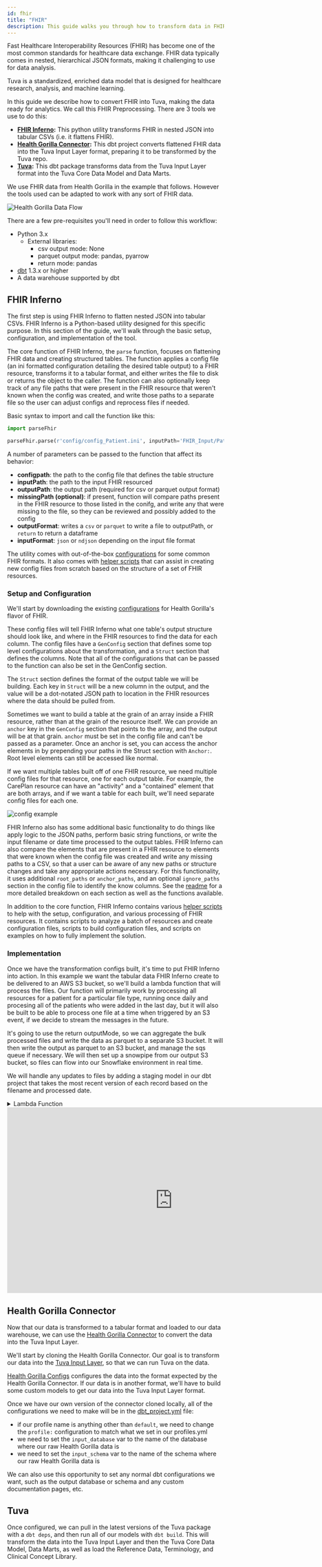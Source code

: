 ```yaml
---
id: fhir
title: "FHIR"
description: This guide walks you through how to transform data in FHIR format into the Tuva data model.
---
```


Fast Healthcare Interoperability Resources (FHIR) has become one of the most common standards for healthcare data exchange.  FHIR data typically comes in nested, hierarchical JSON formats, making it challenging to use for data analysis.

Tuva is a standardized, enriched data model that is designed for healthcare research, analysis, and machine learning.

In this guide we describe how to convert FHIR into Tuva, making the data ready for analytics.  We call this FHIR Preprocessing.  There are 3 tools we use to do this:
 - **[FHIR Inferno](https://github.com/tuva-health/FHIR_inferno):** This python utility transforms FHIR in nested JSON into tabular CSVs (i.e. it flattens FHIR).
 - **[Health Gorilla Connector](https://github.com/tuva-health/health_gorilla_connector):** This dbt project converts flattened FHIR data into the Tuva Input Layer format, preparing it to be transformed by the Tuva repo.
 - **[Tuva](https://github.com/tuva-health/tuva):** This dbt package transforms data from the Tuva Input Layer format into the Tuva Core Data Model and Data Marts.

We use FHIR data from Health Gorilla in the example that follows.  However the tools used can be adapted to work with any sort of FHIR data.  

![Health Gorilla Data Flow](/img/fhir_preprocessing/HealthGorillaDataFlow.jpg)

There are a few pre-requisites you'll need in order to follow this workflow:
 - Python 3.x
   - External libraries:
     - csv output mode: None
     - parquet output mode: pandas, pyarrow
     - return mode: pandas
 - [dbt](https://www.getdbt.com/product/what-is-dbt) 1.3.x or higher
 - A data warehouse supported by dbt

 
## FHIR Inferno
The first step is using FHIR Inferno to flatten nested JSON into tabular CSVs.  FHIR Inferno is a Python-based utility designed for this specific purpose.  In this section of the guide, we'll walk through the basic setup, configuration, and implementation of the tool.

The core function of FHIR Inferno, the `parse` function, focuses on flattening FHIR data and creating structured tables.  The function applies a config file (an ini formatted configuration detailing the desired table output) to a FHIR resource, transforms it to a tabular format, and either writes the file to disk or returns the object to the caller.  The function can also optionally keep track of any file paths that were present in the FHIR resource that weren't known when the config was created, and write those paths to a separate file so the user can adjust configs and reprocess files if needed.

Basic syntax to import and call the function like this:
```python
import parseFhir

parseFhir.parse(r'config/config_Patient.ini', inputPath='FHIR_Input/Patient_0001.json',outputPath='FHIR_output/Patient_0001.csv', missingPath='missing_paths/Patient_0001.csv',outputFormat='csv')

```
A number of parameters can be passed to the function that affect its behavior:
- **configpath**: the path to the config file that defines the table structure
- **inputPath**: the path to the input FHIR resourced
- **outputPath**: the output path (required for csv or parquet output format)
- **missingPath (optional)**: if present, function will compare paths present in the FHIR resource to those listed in the conifg, and write any that were missing to the file, so they can be reviewed and possibly added to the config
- **outputFormat**: writes a `csv` or `parquet` to write a file to outputPath, or `return` to return a dataframe
- **inputFormat**: `json` or `ndjson` depending on the input file format

The utility comes with out-of-the-box [configurations](https://github.com/tuva-health/FHIR_inferno/tree/main/configurations) for some common FHIR formats.  It also comes with [helper scripts](https://github.com/tuva-health/FHIR_inferno/tree/main/helper_scripts) that can assist in creating new config files from scratch based on the structure of a set of FHIR resources.

### Setup and Configuration
We'll start by downloading the existing [configurations](https://github.com/tuva-health/FHIR_inferno/tree/main/configurations/configuration_Health_Gorilla) for Health Gorilla's flavor of FHIR. 

These config files will tell FHIR Inferno what one table's output structure should look like, and where in the FHIR resources to find the data for each column.  The config files have a `GenConfig` section that defines some top level configurations about the transformation, and a `Struct` section that defines the columns.  Note that all of the configurations that can be passed to the function can also be set in the GenConfig section.

The `Struct` section defines the format of the output table we will be building. Each key in `Struct` will be a new column in the output, and the value will be a dot-notated JSON path to location in the FHIR resources where the data should be pulled from.  

Sometimes we want to build a table at the grain of an array inside a FHIR resource, rather than at the grain of the resource itself.  We can provide an `anchor` key in the `GenConfig` section that points to the array, and the output will be at that grain.  `anchor` must be set in the config file and can't be passed as a parameter. Once an anchor is set, you can access the anchor elements in by prepending your paths in the Struct section with `Anchor:`.  Root level elements can still be accessed like normal.

If we want multiple tables built off of one FHIR resource, we need multiple config files for that resource, one for each output table.  For example, the CarePlan resource can have an "activity" and a "contained" element that are both arrays, and if we want a table for each built, we'll need separate config files for each one.

![config example](/img/fhir_preprocessing/AnchorConfig.jpg)

FHIR Inferno also has some additional basic functionality to do things like apply logic to the JSON paths, perform basic string functions, or write the input filename or date time processed to the output tables.  FHIR Inferno can also compare the elements that are present in a FHIR resource to elements that were known when the config file was created and write any missing paths to a CSV, so that a user can be aware of 
any new paths or structure changes and take any appropriate actions necessary.  For this functionality, it uses additional `root_paths` or `anchor_paths`, and an optional `ignore_paths` section in the config file to identify the know columns.  See the 
[readme](https://github.com/tuva-health/FHIR_inferno/blob/main/README.md) for a more detailed breakdown on each section as well as the functions available.

In addition to the core function, FHIR Inferno contains various [helper scripts](https://github.com/tuva-health/FHIR_inferno/tree/main/helper_scripts) to help with the setup, configuration, and various processing of FHIR resources.  It contains scripts to analyze a batch of resources and 
create configuration files, scripts to build configuration files, and scripts on examples on how to fully implement the solution.

### Implementation
Once we have the transformation configs built, it's time to put FHIR Inferno into action.  In this example we want the tabular data FHIR Inferno create to be delivered to an AWS S3 bucket, so we'll build a lambda function that will process the files.  Our function will primarily work by processing all resources for a patient for a particular file type, running once daily and procesing all of the patients who were added in the last day, but it will also be built to be able to process one file at a time when triggered by an S3 event, if we decide to stream the messages in the future.

It's going to use the return outputMode, so we can aggregate the bulk processed files and write the data as parquet to a separate S3 bucket.  It will then write the output as parquet to an S3 bucket, and manage the sqs queue if necessary.  We will then set up a snowpipe from our output S3 bucket, so files can flow into our Snowflake environment in real time.

We will handle any updates to files by adding a staging model in our dbt project that takes the most recent version of each record based on the filename and processed date.

<details>
<summary>Lambda Function</summary>

```python
import boto3
import os
import parseFhir
import json
import shutil
import logging
import time
import fnmatch
import pandas as pd
import pyarrow as pa
import pyarrow.parquet as pq
from botocore.exceptions import ClientError

logger = logging.getLogger()
logger.setLevel(logging.INFO)


## cleares the temp directory.  With multiple lambda invocations, this can contain resources from previous runs
def clear_tmp_directory():
    for filename in os.listdir('/tmp/'):
        file_path = os.path.join('/tmp/', filename)
        try:
            if os.path.isfile(file_path) or os.path.islink(file_path):
                os.unlink(file_path)
            elif os.path.isdir(file_path):
                shutil.rmtree(file_path)
        except Exception as e:
            logger.exception(f'Failed to delete {file_path}. Reason: {e}', exc_info=True)


# function to call the fhir parse
def execute_parse(resourceType,filepath,outfiledir,anchors,par_dir,filename,agg):
    # for aggregating files
    if agg:
        out_path_group = os.path.join(outfiledir, 'parquet_groups', resourceType, par_dir + '.parquet')
        os.makedirs(os.path.dirname(out_path_group), exist_ok=True)
        # outMissing = os.path.join(outfiledir,'missing_paths',par_dir, filename + '.csv')
        outMissing = os.path.join(outfiledir,'missing_paths', resourceType, par_dir + '.csv')
        os.makedirs(os.path.dirname(outMissing), exist_ok=True)
        dfs = []
        for dirpath, dirnames, filenames in os.walk('/tmp/input/'):
            for filename in filenames:
                logger.debug(f"file oslistdir inside exec: {dirpath} {filename}")
                # outMissing = os.path.join(outfiledir, 'missing_paths', par_dir, filename + '.csv')
                # os.makedirs(os.path.dirname(outMissing), exist_ok=True)
                df = parseFhir.parse(r'config/config_'+ resourceType +'.ini', inputPath=os.path.join(dirpath,filename),  missingPath=outMissing,outputFormat='return')

                logger.debug(f"DataFrame summary:\n{df.describe()}")
                dfs.append(df)
        aggregated_df = pd.concat(dfs, ignore_index=True)

        # Write aggregated data to Parquet
        table = pa.Table.from_pandas(aggregated_df)

        pq.write_table(table, out_path_group)

        for anchor in anchors:
            dfs = []
            out_path_group = os.path.join(outfiledir, 'parquet_groups', resourceType + '_' + anchor, par_dir + '.parquet')
            for dirpath, dirnames, filenames in os.walk('/tmp/input/'):
                for filename in filenames:
                    outMissing = os.path.join(outfiledir, 'missing_paths', par_dir, filename + '.csv')
                    os.makedirs(os.path.dirname(outMissing), exist_ok=True)
                    df = parseFhir.parse(r'config/config_' + resourceType + '_' + anchor + '.ini', inputPath=os.path.join(dirpath,filename),
                                         missingPath=outMissing,outputFormat='return')

                    dfs.append(df)
            aggregated_df = pd.concat(dfs, ignore_index=True)

            # Write aggregated data to Parquet
            table = pa.Table.from_pandas(aggregated_df)
            os.makedirs(os.path.dirname(out_path_group), exist_ok=True)
            pq.write_table(table, out_path_group)

    # for processing streamed files
    else:
        outPath = os.path.join(outfiledir,'parquet_files',resourceType, par_dir, filename + '.parquet')
        outMissing = os.path.join(outfiledir,'missing_paths',par_dir, filename + '.csv')
        os.makedirs(os.path.dirname(outPath), exist_ok=True)
        os.makedirs(os.path.dirname(outMissing), exist_ok=True)
        parseFhir.parse(r'config/config_'+ resourceType +'.ini', inputPath=filepath, outputPath=outPath, missingPath=outMissing,outputFormat='parquet')
        for anchor in anchors:
            outPath = os.path.join(outfiledir,'parquet_files',resourceType + '_' + anchor, par_dir, filename + '_' + anchor + '.parquet')
            outMissing = os.path.join(outfiledir,'missing_paths',par_dir, filename + '_' + anchor + '.csv')
            os.makedirs(os.path.dirname(outPath), exist_ok=True)
            os.makedirs(os.path.dirname(outMissing), exist_ok=True)
            parseFhir.parse(r'config/config_' + resourceType + '_' + anchor + '.ini', inputPath=filepath, outputPath=outPath,missingPath=outMissing,outputFormat='parquet')

def choose_config(filepath,outfiledir,agg=False):
    path_parts = filepath.split(os.sep)
    if len(path_parts) >= 2:
        # Join the last two parts of the path (the directory and the file name)
        par_dir = path_parts[-2]
    else:
        # Use only the last part of the path (the file name)
        par_dir = ''
    filename = os.path.basename(filepath)
    outMissing = os.path.join(outfiledir,'missing_paths',par_dir, filename + '.parquet')
    os.makedirs(os.path.dirname(outMissing), exist_ok=True)
    resourceType = os.path.basename(filepath).split('_')[0]
    logger.debug(f"\n--Choosing Congid\nFilepath:{filename}\nResource Type:{resourceType}")

    if resourceType == 'AllergyIntolerance':
        execute_parse(resourceType,filepath,outfiledir,[],par_dir,filename,agg)

    elif resourceType == 'CarePlan':
        execute_parse(resourceType,filepath,outfiledir,['activity','contained'],par_dir,filename,agg)

    elif resourceType == 'Condition':
        execute_parse(resourceType,filepath,outfiledir,['code_coding'],par_dir,filename,agg)

    elif resourceType == 'Coverage':
        execute_parse(resourceType,filepath,outfiledir,[],par_dir,filename,agg)

    elif resourceType == 'DeviceUseStatement':
        execute_parse(resourceType,filepath,outfiledir,['extension','contained'],par_dir,filename,agg)

    elif resourceType == 'DiagnosticReport':
        execute_parse(resourceType,filepath,outfiledir,['result','extension'],par_dir,filename,agg)

    elif resourceType == 'DocumentReference':
        execute_parse(resourceType,filepath,outfiledir,[],par_dir,filename,agg)

    elif resourceType == 'Encounter':
        execute_parse(resourceType,filepath,outfiledir,['contained'],par_dir,filename,agg)

    elif resourceType == 'FamilyMemberHistory':
        execute_parse(resourceType,filepath,outfiledir,['condition'],par_dir,filename,agg)

    elif resourceType == 'Immunization':
        execute_parse(resourceType,filepath,outfiledir,['contained'],par_dir,filename,agg)

    elif resourceType == 'MedicationStatement':
        execute_parse(resourceType,filepath,outfiledir,['MedicationCodeableConcept_coding','contained'],par_dir,filename,agg)

    elif resourceType == 'Observation':
        execute_parse(resourceType,filepath,outfiledir,['hasMember','extension','contained'],par_dir,filename,agg)

    elif resourceType == 'Organization':
        execute_parse(resourceType,filepath,outfiledir,[],par_dir,filename,agg)

    elif resourceType == 'Patient':
        execute_parse(resourceType,filepath,outfiledir,['address'],par_dir,filename,agg)

    elif resourceType == 'Procedure':
        execute_parse(resourceType,filepath,outfiledir,['contained','reasonCode'],par_dir,filename,agg)

    else:
        logging.error('Missed a resource type: ' + resourceType, exc_info=True)
        raise





def lambda_handler(event, context):
    logger.debug(f"Starting: {json.dumps(event)}")
    try:
        clear_tmp_directory()
        s3_client = boto3.client('s3')


        local_input_path = '/tmp/input/'
        local_output_path = '/tmp/output/'
        os.makedirs(local_input_path, exist_ok=True)
        os.makedirs(local_output_path, exist_ok=True)

        # S3 event information
        input_type = None
        if event.get('Records') and event['Records'][0].get('eventSource') == 'aws:sqs':
            input_type = 'sqs'
            try:
                body = event['Records'][0]['body']
                receipt_handle = event['Records'][0]['receiptHandle']
                event_data = json.loads(body)
            except json.JSONDecodeError as e:
                logger.error("fError parsing SQS message body: {e}")
                raise e  # or handle the error as you see fit
        else:
            input_type = 'trigger'
            event_data = event
        s3_event = event_data['Records'][0]['s3']
        bucket_name = s3_event['bucket']['name']
        agg = s3_event.get('agg', False)
        prefix = s3_event.get('prefix', 'zzzzz')
        pattern = s3_event.get('pattern', '*')
        skip_count = s3_event.get('skip', 0)
        recursion_depth = s3_event.get('recursion_depth', 0)
        file_key = s3_event.get('object', {}).get('key')


        logger.info(f"\n--Processing\nBucket:{bucket_name}\nprefix:{prefix}\npattern{pattern}\nskip_count:{skip_count}\nrecursion_depth:{recursion_depth}\nagg:{agg}\nfile_key:{file_key}")


        if agg:
            # Check the recursion depth
            if recursion_depth > 25:
                logger.error("Maximum recursion depth reached.")
                return {
                    'statusCode': 400,
                    'body': json.dumps('Maximum recursion depth reached')
                }
            # List and process files
            s3_resource = boto3.resource('s3')
            bucket = s3_resource.Bucket(bucket_name)
            processed_files_count = 0  # Counter for files processed after skipping
            total_files_count = 0  # Total files examined
            local_input_file = None  # Initialize the variable with a default value

            for obj in bucket.objects.filter(Prefix=prefix):
                if fnmatch.fnmatch(obj.key, pattern):
                    local_input_file = os.path.join(local_input_path, obj.key)

                    if obj.key.endswith('/'):  # Skip 'folders'
                        logger.debug(f"Skipping 'folder' key: {obj.key}")
                        continue


                    if total_files_count < skip_count:
                        total_files_count += 1
                        logger.debug(f"\n--Skipping\nObject key: {obj.key}, Local input file path: {local_input_file}")
                        continue  # Skip this file
                    logger.debug(f"\n--Downloading\nObject key: {obj.key}, Local input file path: {local_input_file}")
                    try:
                        os.makedirs(os.path.dirname(local_input_file), exist_ok=True)
                        s3_client.download_file(bucket_name, obj.key, local_input_file)
                    except Exception as e:
                        logger.exception(f"Error occurred while processing {obj.key}: {e}", exc_info=True)
                        continue


                    processed_files_count += 1
                    total_files_count += 1

                    # Check if limit is reached
                    if processed_files_count >= 1000:
                        # Trigger next Lambda function
                        sqs = boto3.client('sqs')
                        new_event = {
                            "Records": [
                                {
                                    "s3": {
                                        "bucket": {
                                            "name": bucket_name
                                        },
                                        "object": {
                                            "key": obj.key
                                        },
                                        "prefix": prefix,
                                        "pattern": pattern,
                                        "skip": skip_count + 1000,
                                        "recursion_depth": recursion_depth + 1,
                                        "agg": True
                                    }
                                }
                            ]
                        }
                        message_body = json.dumps(new_event)
                        logging.info(f'\n--Invoking sqs\nPrefix: {prefix}\nPattern: {pattern}\nRecursion Depth: {recursion_depth}')

                        sqs.send_message(
                            QueueUrl="https://sqs.us-east-1.amazonaws.com/123456789012/health_gorilla_queue",
                            MessageBody=message_body
                        )
                        break
            if local_input_file is None:
                logger.warning("No valid input file found.")
                return {
                    'statusCode': 204,
                    'body': json.dumps(f'\nNo valid input file found.\nBucket:{bucket_name}\nprefix:{prefix}\npattern{pattern}\nskip_count:{skip_count}\nrecursion_depth:{recursion_depth}\nagg:{agg}\nfile_key:{file_key}')
                }
            choose_config(local_input_file, local_output_path, True)

        ## single file processing
        else:
            local_input_file = '/tmp/input/' + file_key
            try:
                os.makedirs(os.path.dirname(local_input_file), exist_ok=True)
                s3_client.download_file(bucket_name, file_key, local_input_file)
                choose_config(local_input_file, local_output_path, False)
                processed_files_count = 1
                total_files_count = 1
            except Exception as e:
                logger.error(f"Error occurred while processing {file_key}: {e}")



        # Upload processed files to S3
        upload_processed_files(local_output_path, s3_client,recursion_depth)

        if input_type == 'sqs':
            try:
                sqs = boto3.client('sqs')
                sqs.delete_message(
                    QueueUrl="https://sqs.us-east-1.amazonaws.com/123456789012/health_gorilla_queue",
                    ReceiptHandle=receipt_handle
                )
            except Exception as e:
                logger.error(f"Failed to remove message from queue: {e}")
        logger.info(f"\nSuccessfully processed {processed_files_count} files. Total files examined: {total_files_count}\nBucket:{bucket_name}\nprefix:{prefix}\npattern{pattern}\nskip_count:{skip_count}\nrecursion_depth:{recursion_depth}\nagg:{agg}\nfile_key:{file_key}")
        return {
            'statusCode': 200,
            'body': json.dumps(f'Processed {processed_files_count} files. Total processed: {total_files_count}')
        }
    except Exception as e:
        logger.error("An error occurred", exc_info=True)
        raise


def upload_processed_files(local_output_path, s3_client,recursion_depth):
    output_bucket_name = 'output-bucket'
    for dirpath, dirnames, filenames in os.walk(local_output_path):
        for filename in filenames:
            file_path = os.path.join(dirpath, filename)
            if os.path.isfile(file_path):
                relative_path = os.path.relpath(file_path, start=local_output_path)
                if recursion_depth > 0:
                    base, ext = os.path.splitext(relative_path)
                    modified_relative_path = f"{base}_{recursion_depth}{ext}"
                    output_file_key = os.path.join('FHIR_Output', modified_relative_path)
                else:
                    output_file_key = os.path.join('FHIR_Output', relative_path)
                output_file_key = output_file_key.replace(os.path.sep, '/')
                s3_client.upload_file(file_path, output_bucket_name, output_file_key)
```

</details>

<iframe width="768" height="432" src="https://miro.com/app/live-embed/uXjVNoLCUCI=/?moveToViewport=-462,-396,1536,720&embedId=78007405977" frameborder="0" scrolling="no" allow="fullscreen; clipboard-read; clipboard-write" allowfullscreen></iframe>

## Health Gorilla Connector
Now that our data is transformed to a tabular format and loaded to our data warehouse, we can use the [Health Gorilla Connector](https://github.com/tuva-health/health_gorilla_connector) to convert the data into the Tuva Input Layer.  

We'll start by cloning the Health Gorilla Connector.  Our goal is to transform our data into the [Tuva Input Layer](https://thetuvaproject.com/data-dictionaries/input-layer), so that we can run Tuva on the data.

[Health Gorilla Configs](https://github.com/tuva-health/FHIR_inferno/tree/main/configurations/configuration_Health_Gorilla) configures the data into the format expected by the Health Gorilla Connector.  If our data is in another format, we'll have to build some custom models to get our data into the Tuva Input Layer format.

Once we have our own version of the connector cloned locally, all of the configurations we need to make will be in the [dbt_project.yml](https://github.com/tuva-health/health_gorilla_connector/blob/initial_push/dbt_project.yml) file:
 - if our profile name is anything other than `default`, we need to change the `profile:` configuration to match what we set in our profiles.yml  
 - we need to set the `input_database` var to the name of the database where our raw Health Gorilla data is
 - we need to set the `input_schema` var to the name of the schema where our raw Health Gorilla data is

We can also use this opportunity to set any normal dbt configurations we want, such as the output database or schema and any custom documentation pages, etc.

## Tuva
Once configured, we can pull in the latest versions of the Tuva package with a `dbt deps`, and then run all of our models with `dbt build`.  This will transform the data into the Tuva Input Layer and then the Tuva Core Data Model, Data Marts, as well as load the Reference Data, Terminology, and Clinical Concept Library.


